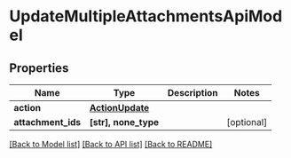 # UpdateMultipleAttachmentsApiModel


## Properties
Name | Type | Description | Notes
------------ | ------------- | ------------- | -------------
**action** | [**ActionUpdate**](ActionUpdate.md) |  | 
**attachment_ids** | **[str], none_type** |  | [optional] 

[[Back to Model list]](../README.md#documentation-for-models) [[Back to API list]](../README.md#documentation-for-api-endpoints) [[Back to README]](../README.md)



